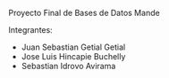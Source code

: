 Proyecto Final de Bases de Datos
Mande

Integrantes:
- Juan Sebastian Getial Getial
- Jose Luis Hincapie Buchelly
- Sebastian Idrovo Avirama
